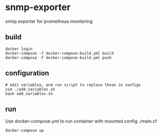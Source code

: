 # snmp-exporter
snmp exporter for prometheus monitoring

## build

~~~~
docker login
docker-compose -f docker-compose-build.yml build
docker-compose -f docker-compose-build.yml push
~~~~

## configuration

~~~~
# edit variables, and run script to replace those in configs
vim ./add_variables.sh
bash add_variables.sh
~~~~

## run

Use docker-compose.yml to run container with mounted config ./main.cf
~~~~
docker-compose up
~~~~

